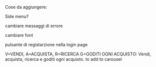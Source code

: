 Cose da aggiungere:

Side menu?

cambiare messaggi di errore

cambiare font 

pulsante di registarzione nella login page


V=VENDI, A=ACQUISTA, R=RICERCA G=GODITI OGNI ACQUISTO: Vendi, acquista, ricerca e goditi ogni acquisto. to add to carousel
